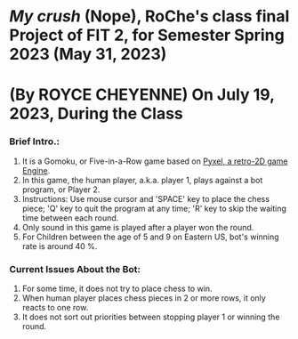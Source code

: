 # _My crush_ (Nope), RoChe's class final Project of FIT 2, for Semester Spring 2023 (May 31, 2023)

# (By ROYCE CHEYENNE) On July 19, 2023, During the Class
### Brief Intro.:
1. It is a Gomoku, or Five-in-a-Row game based on [Pyxel, a retro-2D game Engine](https://github.com/kitao/pyxel).
2. In this game, the human player, a.k.a. player 1, plays against a bot program, or Player 2.
3. Instructions: Use mouse cursor and 'SPACE' key to place the chess piece; 'Q' key to quit the program at any time; 'R' key to skip the waiting time between each round.
4. Only sound in this game is played after a player won the round.
5. For Children between the age of 5 and 9 on Eastern US, bot's winning rate is around 40 %.

### Current Issues About the Bot:
1. For some time, it does not try to place chess to win.
2. When human player places chess pieces in 2 or more rows, it only reacts to one row.
3. It does not sort out priorities between stopping player 1 or winning the round.
